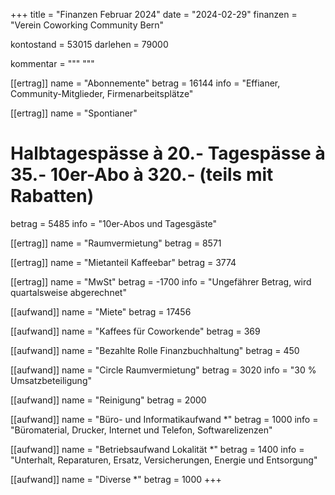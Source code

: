 +++
title = "Finanzen Februar 2024"
date = "2024-02-29"
finanzen = "Verein Coworking Community Bern"

kontostand = 53015
darlehen = 79000

kommentar = """
"""

[[ertrag]]
name = "Abonnemente"
betrag = 16144
info = "Effianer, Community-Mitglieder, Firmenarbeitsplätze"

[[ertrag]]
name = "Spontianer"
#  Halbtagespässe à 20.-   Tagespässe à 35.-   10er-Abo à 320.-  (teils mit Rabatten)
betrag = 5485
info = "10er-Abos und Tagesgäste"

[[ertrag]]
name = "Raumvermietung"
betrag = 8571

[[ertrag]]
name = "Mietanteil Kaffeebar"
betrag = 3774

[[ertrag]]
name = "MwSt"
betrag = -1700
info = "Ungefährer Betrag, wird quartalsweise abgerechnet"


[[aufwand]]
name = "Miete"
betrag = 17456

[[aufwand]]
name = "Kaffees für Coworkende"
betrag = 369

[[aufwand]]
name = "Bezahlte Rolle Finanzbuchhaltung"
betrag = 450

[[aufwand]]
name = "Circle Raumvermietung"
betrag = 3020
info = "30 % Umsatzbeteiligung"

[[aufwand]]
name = "Reinigung"
betrag = 2000

[[aufwand]]
name = "Büro- und Informatikaufwand *"
betrag = 1000
info = "Büromaterial, Drucker, Internet und Telefon, Softwarelizenzen"

[[aufwand]]
name = "Betriebsaufwand Lokalität *"
betrag = 1400
info = "Unterhalt, Reparaturen, Ersatz, Versicherungen, Energie und Entsorgung"

[[aufwand]]
name = "Diverse *"
betrag = 1000
+++
